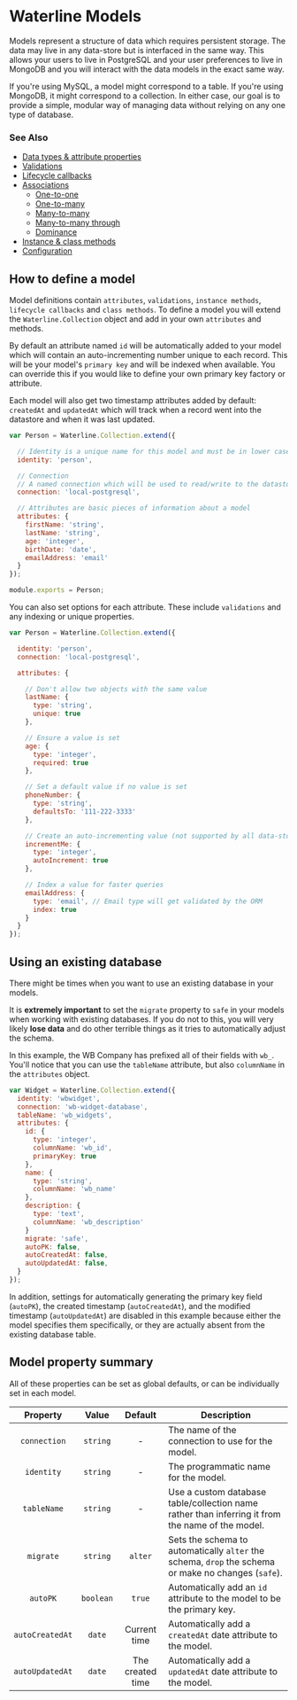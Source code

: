 # Waterline Models

Models represent a structure of data which requires persistent storage. The data may live in any
data-store but is interfaced in the same way. This allows your users to live in PostgreSQL and your
user preferences to live in MongoDB and you will interact with the data models in the exact same way.

If you're using MySQL, a model might correspond to a table. If you're using MongoDB, it might
correspond to a collection. In either case, our goal is to provide a simple, modular way of managing
data without relying on any one type of database.

### See Also

* [Data types & attribute properties](data-types-attributes.md)
* [Validations](validations.md)
* [Lifecycle callbacks](lifecycle-callbacks.md)
* [Associations](associations/associations.md)
  - [One-to-one](associations/one-to-one.md)
  - [One-to-many](associations/one-to-many.md)
  - [Many-to-many](associations/many-to-many.md)
  - [Many-to-many through](associations/many-to-many-through.md)
  - [Dominance](associations/dominance.md)
* [Instance & class methods](instance-class-methods.md)
* [Configuration](configuration.md)

## How to define a model

Model definitions contain `attributes`, `validations`, `instance methods`, `lifecycle callbacks`
and `class methods`. To define a model you will extend the `Waterline.Collection` object and add
in your own `attributes` and methods.

By default an attribute named `id` will be automatically added to your model which will contain
an auto-incrementing number unique to each record. This will be your model's `primary key` and
will be indexed when available. You can override this if you would like to define your own primary
key factory or attribute.

Each model will also get two timestamp attributes added by default: `createdAt` and `updatedAt` which
will track when a record went into the datastore and when it was last updated.

```javascript
var Person = Waterline.Collection.extend({

  // Identity is a unique name for this model and must be in lower case
  identity: 'person',

  // Connection
  // A named connection which will be used to read/write to the datastore
  connection: 'local-postgresql',

  // Attributes are basic pieces of information about a model
  attributes: {
    firstName: 'string',
    lastName: 'string',
    age: 'integer',
    birthDate: 'date',
    emailAddress: 'email'
  }
});

module.exports = Person;
```

You can also set options for each attribute. These include `validations` and any indexing or unique
properties.

```javascript
var Person = Waterline.Collection.extend({

  identity: 'person',
  connection: 'local-postgresql',

  attributes: {

    // Don't allow two objects with the same value
    lastName: {
      type: 'string',
      unique: true
    },

    // Ensure a value is set
    age: {
      type: 'integer',
      required: true
    },

    // Set a default value if no value is set
    phoneNumber: {
      type: 'string',
      defaultsTo: '111-222-3333'
    },

    // Create an auto-incrementing value (not supported by all data-stores)
    incrementMe: {
      type: 'integer',
      autoIncrement: true
    },

    // Index a value for faster queries
    emailAddress: {
      type: 'email', // Email type will get validated by the ORM
      index: true
    }
  }
});
```

## Using an existing database
  
There might be times when you want to use an existing database in your models.

It is **extremely important** to set the `migrate` property to `safe` in your models when working with existing databases. If you do not to this, you will very likely **lose data** and do other terrible things as it tries to automatically adjust the schema.

In this example, the WB Company has prefixed all of their fields with `wb_`. You'll notice that you can use the `tableName` attribute, but also `columnName` in the `attributes` object.

```javascript
var Widget = Waterline.Collection.extend({
  identity: 'wbwidget',
  connection: 'wb-widget-database',
  tableName: 'wb_widgets',
  attributes: {
    id: {
      type: 'integer',
      columnName: 'wb_id',
      primaryKey: true
    },
    name: {
      type: 'string',
      columnName: 'wb_name'
    },
    description: {
      type: 'text',
      columnName: 'wb_description'
    }
    migrate: 'safe',
    autoPK: false,
    autoCreatedAt: false,
    autoUpdatedAt: false,
  }
});
```
In addition, settings for automatically generating the primary key field (`autoPK`), the created timestamp (`autoCreatedAt`), and the modified timestamp (`autoUpdatedAt`) are disabled in this example because either the model specifies them specifically, or they are actually absent from the existing database table.

## Model property summary

All of these properties can be set as global defaults, or can be individually set in each model.

Property | Value | Default | Description
:---: | :---: | :---: | ---
`connection` | `string` | - | The name of the connection to use for the model.
`identity` | `string` | - | The programmatic name for the model.
`tableName` | `string` | - | Use a custom database table/collection name rather than inferring it from the name of the model.
`migrate` | `string` | `alter` | Sets the schema to automatically `alter` the schema, `drop` the schema or make no changes (`safe`).
`autoPK` | `boolean` | `true` | Automatically add an `id` attribute to the model to be the primary key.
`autoCreatedAt` | `date` | Current time | Automatically add a `createdAt` date attribute to the model.
`autoUpdatedAt` | `date` | The created time | Automatically add a `updatedAt` date attribute to the model.

